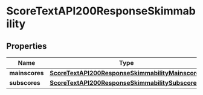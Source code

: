
# ScoreTextAPI200ResponseSkimmability

## Properties
| Name | Type | Description | Notes |
| ------------ | ------------- | ------------- | ------------- |
| **mainscores** | [**ScoreTextAPI200ResponseSkimmabilityMainscores**](ScoreTextAPI200ResponseSkimmabilityMainscores.md) |  |  [optional] |
| **subscores** | [**ScoreTextAPI200ResponseSkimmabilitySubscores**](ScoreTextAPI200ResponseSkimmabilitySubscores.md) |  |  [optional] |



